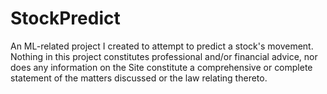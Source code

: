 # StockPredict
An ML-related project I created to attempt to predict a stock's movement. 
Nothing in this project constitutes professional and/or financial advice, nor does any information on the Site constitute a comprehensive or complete statement of the matters discussed or the law relating thereto.
